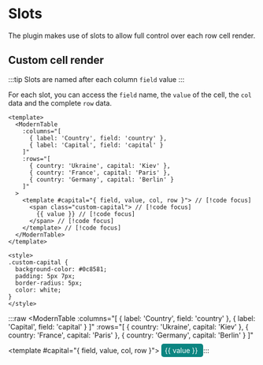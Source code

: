 # Slots

The plugin makes use of slots to allow full control over each row cell render.

## Custom cell render

:::tip
Slots are named after each column `field` value
:::

For each slot, you can access the `field` name, the `value` of the cell, the `col` data and the complete `row` data.

```vue
<template>
  <ModernTable
    :columns="[
      { label: 'Country', field: 'country' },
      { label: 'Capital', field: 'capital' }
    ]"
    :rows="[
      { country: 'Ukraine', capital: 'Kiev' },
      { country: 'France', capital: 'Paris' },
      { country: 'Germany', capital: 'Berlin' }
    ]"
  >
    <template #capital="{ field, value, col, row }"> // [!code focus]
      <span class="custom-capital"> // [!code focus]
        {{ value }} // [!code focus]
      </span> // [!code focus]
    </template> // [!code focus]
  </ModernTable>
</template>

<style>
.custom-capital {
  background-color: #0c8581;
  padding: 5px 7px;
  border-radius: 5px;
  color: white;
}
</style>
```

:::raw
<ModernTable
  :columns="[
    { label: 'Country', field: 'country' },
    { label: 'Capital', field: 'capital' }
  ]"
  :rows="[
    { country: 'Ukraine', capital: 'Kiev' },
    { country: 'France', capital: 'Paris' },
    { country: 'Germany', capital: 'Berlin' }
  ]"
>
  <template #capital="{ field, value, col, row }">
    <span class="custom-capital">
      {{ value }}
    </span>
  </template>
</ModernTable>
:::

<style>
.custom-capital {
  background-color: #0c8581;
  padding: 5px 7px;
  border-radius: 5px;
  color: white;
}
</style>